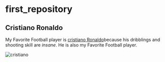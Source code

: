 # first_repository

## Cristiano Ronaldo

My Favorite Football player is [cristiano Ronaldo](https://de.wikipedia.org/wiki/Cristiano_Ronaldo)because his dribblings and shooting skill are *insane*.
He is also my Favorite Football player.

![cristiano](https://user-images.githubusercontent.com/111046337/184092273-a57ab64f-fe0e-4e57-85ec-032a2406749f.png)
